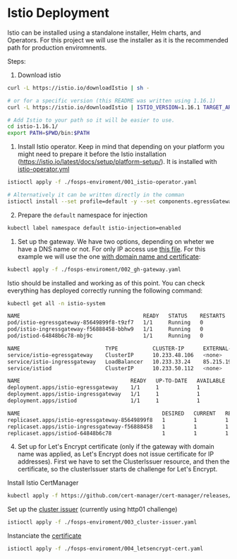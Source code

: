 # Istio Deployment

Istio can be installed using a standalone installer, Helm charts, and Operators. For this project we will use the installer as it is the recommended path for production enviromnents.

Steps: 

1. Download istio

```bash
curl -L https://istio.io/downloadIstio | sh -

# or for a specific version (this README was written using 1.16.1)
curl -L https://istio.io/downloadIstio | ISTIO_VERSION=1.16.1 TARGET_ARCH=x86_64 sh - 

# Add Istio to your path so it will be easier to use.
cd istio-1.16.1/
export PATH=$PWD/bin:$PATH
```

1. Install Istio operator. Keep in mind that depending on your platform you might need to prepare it before the Istio installation (https://istio.io/latest/docs/setup/platform-setup/). It is installed with [istio-operator.yml](https://github.com/Gravitate-Health/istio/blob/main/fosps-enviroment/001_istio-operator.yaml)

```bash
istioctl apply -f ./fosps-enviroment/001_istio-operator.yaml

# Alternatively it can be written directly in the comman
istioctl install --set profile=default -y --set components.egressGateways[0].name=istio-egressgateway --set components.egressGateways[0].enabled=true --set meshConfig.accessLogFile=/dev/stdout    # Use 'default' profile for production environments 
```

2. Prepare the `default` namespace for injection
```bash
kubectl label namespace default istio-injection=enabled
```

1. Set up the gateway. We have two options, depending on wheter we have a DNS name or not. For only IP access use [this file](https://github.com/Gravitate-Health/istio/blob/main/fosps-enviroment/002_gh-gateway-ip.yaml). For this example we will use the one [with domain name and certificate](https://github.com/Gravitate-Health/istio/blob/main/fosps-enviroment/002_gh-gateway.yaml):

```bash
kubectl apply -f ./fosps-enviroment/002_gh-gateway.yaml
```

Istio should be installed and working as of this point. You can check everything has deployed correctly running the following command:

```bash
kubectl get all -n istio-system
```
```bash
NAME                                       READY   STATUS    RESTARTS   AGE
pod/istio-egressgateway-85649899f8-t9zf7   1/1     Running   0          3m30s
pod/istio-ingressgateway-f56888458-bbhw9   1/1     Running   0          3m30s
pod/istiod-64848b6c78-mbj9c                1/1     Running   0          3m30s

NAME                           TYPE           CLUSTER-IP      EXTERNAL-IP      PORT(S)                                                                      AGE
service/istio-egressgateway    ClusterIP      10.233.48.106   <none>           80/TCP,443/TCP                                                               3m30s
service/istio-ingressgateway   LoadBalancer   10.233.33.24    85.215.199.205   15021:31449/TCP,80:30371/TCP,443:31915/TCP,31400:32682/TCP,15443:32093/TCP   3m30s
service/istiod                 ClusterIP      10.233.50.112   <none>           15010/TCP,15012/TCP,443/TCP,15014/TCP                                        3m30s

NAME                                   READY   UP-TO-DATE   AVAILABLE   AGE
deployment.apps/istio-egressgateway    1/1     1            1           3m30s
deployment.apps/istio-ingressgateway   1/1     1            1           3m30s
deployment.apps/istiod                 1/1     1            1           3m30s

NAME                                             DESIRED   CURRENT   READY   AGE
replicaset.apps/istio-egressgateway-85649899f8   1         1         1       3m30s
replicaset.apps/istio-ingressgateway-f56888458   1         1         1       3m30s
replicaset.apps/istiod-64848b6c78                1         1         1       3m30s
```

4. Set up for Let's Encrypt certificate (only if the gateway with domain name was applied, as Let's Encrypt does not issue certificate for IP addresses). First we have to set the ClusterIssuer resource, and then the certificate, so the clusterIssuer starts de challenge for Let's Encrypt.

Install Istio CertManager

```bash
kubectl apply -f https://github.com/cert-manager/cert-manager/releases/download/v1.11.0/cert-manager.yaml
```

Set up the [cluster issuer](https://github.com/Gravitate-Health/istio/blob/main/fosps-enviroment/003_cluster-issuer.yaml) (currently using http01 challenge)
```bash
istioctl apply -f ./fosps-enviroment/003_cluster-issuer.yaml
```

Instanciate the [certificate](https://github.com/Gravitate-Health/istio/blob/main/fosps-enviroment/004_letsencrypt-cert.yaml)
```bash
istioctl apply -f ./fosps-enviroment/004_letsencrypt-cert.yaml
```